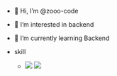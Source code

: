 - 👋 Hi, I’m @zooo-code
- 👀 I’m interested in backend
- 🌱 I’m currently learning Backend




- skill
  - <img src="https://img.shields.io/badge/Spring-6DB33F?style=flat-square&logo=Spring&logoColor=white"/> <img src="https://img.shields.io/badge/Java-1E8CBE?style=flat-square&logo=Java&logoColor=white"/> 




<!---
zooo-code/zooo-code is a ✨ special ✨ repository because its `README.md` (this file) appears on your GitHub profile.
You can click the Preview link to take a look at your changes.
--->
